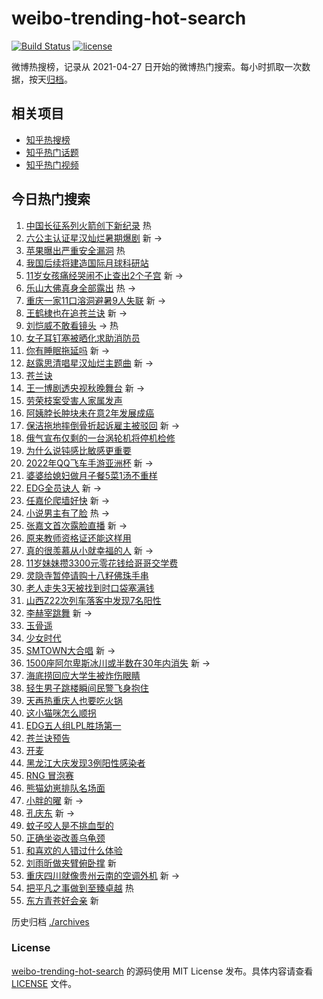 # weibo-trending-hot-search

[![Build Status](https://github.com/justjavac/weibo-trending-hot-search/workflows/ci/badge.svg?branch=master)](https://github.com/justjavac/weibo-trending-hot-search/actions)
[![license](https://img.shields.io/github/license/justjavac/weibo-trending-hot-search)](https://github.com/justjavac/weibo-trending-hot-search/blob/master/LICENSE)

微博热搜榜，记录从 2021-04-27 日开始的微博热门搜索。每小时抓取一次数据，按天[归档](./archives)。

## 相关项目

- [知乎热搜榜](https://github.com/justjavac/zhihu-trending-top-search)
- [知乎热门话题](https://github.com/justjavac/zhihu-trending-hot-questions)
- [知乎热门视频](https://github.com/justjavac/zhihu-trending-hot-video)

## 今日热门搜索

<!-- BEGIN -->
<!-- 最后更新时间 Sun Aug 21 2022 02:18:56 GMT+0800 (China Standard Time) -->

1. [中国长征系列火箭创下新纪录](https://s.weibo.com//weibo?q=%23%E4%B8%AD%E5%9B%BD%E9%95%BF%E5%BE%81%E7%B3%BB%E5%88%97%E7%81%AB%E7%AE%AD%E5%88%9B%E4%B8%8B%E6%96%B0%E7%BA%AA%E5%BD%95%23&Refer=new_time)
   热
1. [六公主认证星汉灿烂暑期爆剧](https://s.weibo.com//weibo?q=%23%E5%85%AD%E5%85%AC%E4%B8%BB%E8%AE%A4%E8%AF%81%E6%98%9F%E6%B1%89%E7%81%BF%E7%83%82%E6%9A%91%E6%9C%9F%E7%88%86%E5%89%A7%23&Refer=top)
   新 ->
1. [苹果曝出严重安全漏洞](https://s.weibo.com//weibo?q=%23%E8%8B%B9%E6%9E%9C%E6%9B%9D%E5%87%BA%E4%B8%A5%E9%87%8D%E5%AE%89%E5%85%A8%E6%BC%8F%E6%B4%9E%23&Refer=top)
   热
1. [我国后续将建造国际月球科研站](https://s.weibo.com//weibo?q=%23%E6%88%91%E5%9B%BD%E5%90%8E%E7%BB%AD%E5%B0%86%E5%BB%BA%E9%80%A0%E5%9B%BD%E9%99%85%E6%9C%88%E7%90%83%E7%A7%91%E7%A0%94%E7%AB%99%23&Refer=top)
1. [11岁女孩痛经哭闹不止查出2个子宫](https://s.weibo.com//weibo?q=%2311%E5%B2%81%E5%A5%B3%E5%AD%A9%E7%97%9B%E7%BB%8F%E5%93%AD%E9%97%B9%E4%B8%8D%E6%AD%A2%E6%9F%A5%E5%87%BA2%E4%B8%AA%E5%AD%90%E5%AE%AB%23&Refer=top)
   新 ->
1. [乐山大佛真身全部露出](https://s.weibo.com//weibo?q=%23%E4%B9%90%E5%B1%B1%E5%A4%A7%E4%BD%9B%E7%9C%9F%E8%BA%AB%E5%85%A8%E9%83%A8%E9%9C%B2%E5%87%BA%23&Refer=top)
   热 ->
1. [重庆一家11口溶洞避暑9人失联](https://s.weibo.com//weibo?q=%23%E9%87%8D%E5%BA%86%E4%B8%80%E5%AE%B611%E5%8F%A3%E6%BA%B6%E6%B4%9E%E9%81%BF%E6%9A%919%E4%BA%BA%E5%A4%B1%E8%81%94%23&Refer=top)
   新 ->
1. [王鹤棣也在追苍兰诀](https://s.weibo.com//weibo?q=%23%E7%8E%8B%E9%B9%A4%E6%A3%A3%E4%B9%9F%E5%9C%A8%E8%BF%BD%E8%8B%8D%E5%85%B0%E8%AF%80%23&Refer=top)
   新 ->
1. [刘恺威不敢看镜头](https://s.weibo.com//weibo?q=%23%E5%88%98%E6%81%BA%E5%A8%81%E4%B8%8D%E6%95%A2%E7%9C%8B%E9%95%9C%E5%A4%B4%23&Refer=top)
   -> 热
1. [女子耳钉塞被晒化求助消防员](https://s.weibo.com//weibo?q=%23%E5%A5%B3%E5%AD%90%E8%80%B3%E9%92%89%E5%A1%9E%E8%A2%AB%E6%99%92%E5%8C%96%E6%B1%82%E5%8A%A9%E6%B6%88%E9%98%B2%E5%91%98%23&Refer=top)
1. [你有睡眠拖延吗](https://s.weibo.com//weibo?q=%23%E4%BD%A0%E6%9C%89%E7%9D%A1%E7%9C%A0%E6%8B%96%E5%BB%B6%E5%90%97%23&Refer=top)
   新 ->
1. [赵露思清唱星汉灿烂主题曲](https://s.weibo.com//weibo?q=%23%E8%B5%B5%E9%9C%B2%E6%80%9D%E6%B8%85%E5%94%B1%E6%98%9F%E6%B1%89%E7%81%BF%E7%83%82%E4%B8%BB%E9%A2%98%E6%9B%B2%23&Refer=top)
   新 ->
1. [苍兰诀](https://s.weibo.com//weibo?q=%23%E8%8B%8D%E5%85%B0%E8%AF%80%23&Refer=top)
1. [王一博剧透央视秋晚舞台](https://s.weibo.com//weibo?q=%23%E7%8E%8B%E4%B8%80%E5%8D%9A%E5%89%A7%E9%80%8F%E5%A4%AE%E8%A7%86%E7%A7%8B%E6%99%9A%E8%88%9E%E5%8F%B0%23&Refer=top)
   新 ->
1. [劳荣枝案受害人家属发声](https://s.weibo.com//weibo?q=%23%E5%8A%B3%E8%8D%A3%E6%9E%9D%E6%A1%88%E5%8F%97%E5%AE%B3%E4%BA%BA%E5%AE%B6%E5%B1%9E%E5%8F%91%E5%A3%B0%23&Refer=top)
1. [阿姨脖长肿块未在意2年发展成癌](https://s.weibo.com//weibo?q=%23%E9%98%BF%E5%A7%A8%E8%84%96%E9%95%BF%E8%82%BF%E5%9D%97%E6%9C%AA%E5%9C%A8%E6%84%8F2%E5%B9%B4%E5%8F%91%E5%B1%95%E6%88%90%E7%99%8C%23&Refer=top)
1. [保洁拖地摔倒骨折起诉雇主被驳回](https://s.weibo.com//weibo?q=%23%E4%BF%9D%E6%B4%81%E6%8B%96%E5%9C%B0%E6%91%94%E5%80%92%E9%AA%A8%E6%8A%98%E8%B5%B7%E8%AF%89%E9%9B%87%E4%B8%BB%E8%A2%AB%E9%A9%B3%E5%9B%9E%23&Refer=top)
   新 ->
1. [俄气宣布仅剩的一台涡轮机将停机检修](https://s.weibo.com//weibo?q=%23%E4%BF%84%E6%B0%94%E5%AE%A3%E5%B8%83%E4%BB%85%E5%89%A9%E7%9A%84%E4%B8%80%E5%8F%B0%E6%B6%A1%E8%BD%AE%E6%9C%BA%E5%B0%86%E5%81%9C%E6%9C%BA%E6%A3%80%E4%BF%AE%23&Refer=top)
1. [为什么说钝感比敏感更重要](https://s.weibo.com//weibo?q=%23%E4%B8%BA%E4%BB%80%E4%B9%88%E8%AF%B4%E9%92%9D%E6%84%9F%E6%AF%94%E6%95%8F%E6%84%9F%E6%9B%B4%E9%87%8D%E8%A6%81%23&Refer=top)
1. [2022年QQ飞车手游亚洲杯](https://s.weibo.com//weibo?q=2022%E5%B9%B4QQ%E9%A3%9E%E8%BD%A6%E6%89%8B%E6%B8%B8%E4%BA%9A%E6%B4%B2%E6%9D%AF&Refer=top)
   新 ->
1. [婆婆给媳妇做月子餐5菜1汤不重样](https://s.weibo.com//weibo?q=%23%E5%A9%86%E5%A9%86%E7%BB%99%E5%AA%B3%E5%A6%87%E5%81%9A%E6%9C%88%E5%AD%90%E9%A4%905%E8%8F%9C1%E6%B1%A4%E4%B8%8D%E9%87%8D%E6%A0%B7%23&Refer=top)
1. [EDG全员诀人](https://s.weibo.com//weibo?q=%23EDG%E5%85%A8%E5%91%98%E8%AF%80%E4%BA%BA%23&Refer=top)
   新 ->
1. [任嘉伦爬墙好快](https://s.weibo.com//weibo?q=%23%E4%BB%BB%E5%98%89%E4%BC%A6%E7%88%AC%E5%A2%99%E5%A5%BD%E5%BF%AB%23&Refer=top)
   新 ->
1. [小说男主有了脸](https://s.weibo.com//weibo?q=%23%E5%B0%8F%E8%AF%B4%E7%94%B7%E4%B8%BB%E6%9C%89%E4%BA%86%E8%84%B8%23&Refer=top)
   热 ->
1. [张嘉文首次露脸直播](https://s.weibo.com//weibo?q=%E5%BC%A0%E5%98%89%E6%96%87%E9%A6%96%E6%AC%A1%E9%9C%B2%E8%84%B8%E7%9B%B4%E6%92%AD&Refer=top)
   新 ->
1. [原来教师资格证还能这样用](https://s.weibo.com//weibo?q=%23%E5%8E%9F%E6%9D%A5%E6%95%99%E5%B8%88%E8%B5%84%E6%A0%BC%E8%AF%81%E8%BF%98%E8%83%BD%E8%BF%99%E6%A0%B7%E7%94%A8%23&Refer=top)
1. [真的很羡慕从小就幸福的人](https://s.weibo.com//weibo?q=%23%E7%9C%9F%E7%9A%84%E5%BE%88%E7%BE%A1%E6%85%95%E4%BB%8E%E5%B0%8F%E5%B0%B1%E5%B9%B8%E7%A6%8F%E7%9A%84%E4%BA%BA%23&Refer=top)
   新 ->
1. [11岁妹妹攒3300元零花钱给哥哥交学费](https://s.weibo.com//weibo?q=%2311%E5%B2%81%E5%A6%B9%E5%A6%B9%E6%94%923300%E5%85%83%E9%9B%B6%E8%8A%B1%E9%92%B1%E7%BB%99%E5%93%A5%E5%93%A5%E4%BA%A4%E5%AD%A6%E8%B4%B9%23&Refer=top)
1. [灵隐寺暂停请购十八籽佛珠手串](https://s.weibo.com//weibo?q=%23%E7%81%B5%E9%9A%90%E5%AF%BA%E6%9A%82%E5%81%9C%E8%AF%B7%E8%B4%AD%E5%8D%81%E5%85%AB%E7%B1%BD%E4%BD%9B%E7%8F%A0%E6%89%8B%E4%B8%B2%23&Refer=top)
1. [老人走失3天被找到时口袋塞满钱](https://s.weibo.com//weibo?q=%23%E8%80%81%E4%BA%BA%E8%B5%B0%E5%A4%B13%E5%A4%A9%E8%A2%AB%E6%89%BE%E5%88%B0%E6%97%B6%E5%8F%A3%E8%A2%8B%E5%A1%9E%E6%BB%A1%E9%92%B1%23&Refer=top)
1. [山西Z22次列车落客中发现7名阳性](https://s.weibo.com//weibo?q=%23%E5%B1%B1%E8%A5%BFZ22%E6%AC%A1%E5%88%97%E8%BD%A6%E8%90%BD%E5%AE%A2%E4%B8%AD%E5%8F%91%E7%8E%B07%E5%90%8D%E9%98%B3%E6%80%A7%23&Refer=top)
1. [李赫宰跳舞](https://s.weibo.com//weibo?q=%E6%9D%8E%E8%B5%AB%E5%AE%B0%E8%B7%B3%E8%88%9E&Refer=top)
   新 ->
1. [玉骨遥](https://s.weibo.com//weibo?q=%23%E7%8E%89%E9%AA%A8%E9%81%A5%23&Refer=top)
1. [少女时代](https://s.weibo.com//weibo?q=%23%E5%B0%91%E5%A5%B3%E6%97%B6%E4%BB%A3%23&Refer=top)
1. [SMTOWN大合唱](https://s.weibo.com//weibo?q=%23SMTOWN%E5%A4%A7%E5%90%88%E5%94%B1%23&Refer=top)
   新 ->
1. [1500座阿尔卑斯冰川或半数在30年内消失](https://s.weibo.com//weibo?q=%231500%E5%BA%A7%E9%98%BF%E5%B0%94%E5%8D%91%E6%96%AF%E5%86%B0%E5%B7%9D%E6%88%96%E5%8D%8A%E6%95%B0%E5%9C%A830%E5%B9%B4%E5%86%85%E6%B6%88%E5%A4%B1%23&Refer=top)
   新 ->
1. [海底捞回应大学生被炸伤眼睛](https://s.weibo.com//weibo?q=%23%E6%B5%B7%E5%BA%95%E6%8D%9E%E5%9B%9E%E5%BA%94%E5%A4%A7%E5%AD%A6%E7%94%9F%E8%A2%AB%E7%82%B8%E4%BC%A4%E7%9C%BC%E7%9D%9B%23&Refer=top)
1. [轻生男子跳楼瞬间民警飞身抱住](https://s.weibo.com//weibo?q=%23%E8%BD%BB%E7%94%9F%E7%94%B7%E5%AD%90%E8%B7%B3%E6%A5%BC%E7%9E%AC%E9%97%B4%E6%B0%91%E8%AD%A6%E9%A3%9E%E8%BA%AB%E6%8A%B1%E4%BD%8F%23&Refer=top)
1. [天再热重庆人也要吃火锅](https://s.weibo.com//weibo?q=%23%E5%A4%A9%E5%86%8D%E7%83%AD%E9%87%8D%E5%BA%86%E4%BA%BA%E4%B9%9F%E8%A6%81%E5%90%83%E7%81%AB%E9%94%85%23&Refer=top)
1. [这小猫咪怎么顺拐](https://s.weibo.com//weibo?q=%23%E8%BF%99%E5%B0%8F%E7%8C%AB%E5%92%AA%E6%80%8E%E4%B9%88%E9%A1%BA%E6%8B%90%23&Refer=top)
1. [EDG五人组LPL胜场第一](https://s.weibo.com//weibo?q=%23EDG%E4%BA%94%E4%BA%BA%E7%BB%84LPL%E8%83%9C%E5%9C%BA%E7%AC%AC%E4%B8%80%23&Refer=top)
1. [苍兰诀预告](https://s.weibo.com//weibo?q=%23%E8%8B%8D%E5%85%B0%E8%AF%80%E9%A2%84%E5%91%8A%23&Refer=top)
1. [开麦](https://s.weibo.com//weibo?q=%23%E5%BC%80%E9%BA%A6%23&Refer=top)
1. [黑龙江大庆发现3例阳性感染者](https://s.weibo.com//weibo?q=%23%E9%BB%91%E9%BE%99%E6%B1%9F%E5%A4%A7%E5%BA%86%E5%8F%91%E7%8E%B03%E4%BE%8B%E9%98%B3%E6%80%A7%E6%84%9F%E6%9F%93%E8%80%85%23&Refer=top)
1. [RNG 冒泡赛](https://s.weibo.com//weibo?q=RNG%20%E5%86%92%E6%B3%A1%E8%B5%9B&Refer=top)
1. [熊猫幼崽排队名场面](https://s.weibo.com//weibo?q=%23%E7%86%8A%E7%8C%AB%E5%B9%BC%E5%B4%BD%E6%8E%92%E9%98%9F%E5%90%8D%E5%9C%BA%E9%9D%A2%23&Refer=top)
1. [小胖的曜](https://s.weibo.com//weibo?q=%23%E5%B0%8F%E8%83%96%E7%9A%84%E6%9B%9C%23&Refer=top)
   新 ->
1. [孔庆东](https://s.weibo.com//weibo?q=%E5%AD%94%E5%BA%86%E4%B8%9C&Refer=top) 新
   ->
1. [蚊子咬人是不挑血型的](https://s.weibo.com//weibo?q=%23%E8%9A%8A%E5%AD%90%E5%92%AC%E4%BA%BA%E6%98%AF%E4%B8%8D%E6%8C%91%E8%A1%80%E5%9E%8B%E7%9A%84%23&Refer=top)
1. [正确坐姿改善乌龟颈](https://s.weibo.com//weibo?q=%23%E6%AD%A3%E7%A1%AE%E5%9D%90%E5%A7%BF%E6%94%B9%E5%96%84%E4%B9%8C%E9%BE%9F%E9%A2%88%23&Refer=top)
1. [和喜欢的人错过什么体验](https://s.weibo.com//weibo?q=%23%E5%92%8C%E5%96%9C%E6%AC%A2%E7%9A%84%E4%BA%BA%E9%94%99%E8%BF%87%E4%BB%80%E4%B9%88%E4%BD%93%E9%AA%8C%23&Refer=top)
1. [刘雨昕做夹臂俯卧撑](https://s.weibo.com//weibo?q=%23%E5%88%98%E9%9B%A8%E6%98%95%E5%81%9A%E5%A4%B9%E8%87%82%E4%BF%AF%E5%8D%A7%E6%92%91%23&Refer=top)
   新
1. [重庆四川就像贵州云南的空调外机](https://s.weibo.com//weibo?q=%23%E9%87%8D%E5%BA%86%E5%9B%9B%E5%B7%9D%E5%B0%B1%E5%83%8F%E8%B4%B5%E5%B7%9E%E4%BA%91%E5%8D%97%E7%9A%84%E7%A9%BA%E8%B0%83%E5%A4%96%E6%9C%BA%23&Refer=top)
   新 ->
1. [把平凡之事做到至臻卓越](https://s.weibo.com//weibo?q=%23%E6%8A%8A%E5%B9%B3%E5%87%A1%E4%B9%8B%E4%BA%8B%E5%81%9A%E5%88%B0%E8%87%B3%E8%87%BB%E5%8D%93%E8%B6%8A%23&Refer=new_time)
   热
1. [东方青苍好会亲](https://s.weibo.com//weibo?q=%E4%B8%9C%E6%96%B9%E9%9D%92%E8%8B%8D%E5%A5%BD%E4%BC%9A%E4%BA%B2&Refer=top)
   新

<!-- END -->

历史归档 [./archives](./archives)

### License

[weibo-trending-hot-search](https://github.com/justjavac/weibo-trending-hot-search)
的源码使用 MIT License 发布。具体内容请查看 [LICENSE](./LICENSE) 文件。
